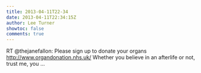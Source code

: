 ```yaml
---
title: 2013-04-11T22-34
date: 2013-04-11T22:34:15Z
author: Lee Turner
showtoc: false
comments: true
---
```


RT @thejanefallon: Please sign up to donate your organs http://www.organdonation.nhs.uk/ Whether you believe in an afterlife or not, trust me, you ...

